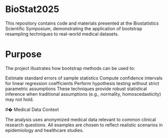 # BioStat2025

This repository contains code and materials presented at the Biostatistics Scientific Symposium, demonstrating the application of bootstrap resampling techniques to real-world medical datasets.

# Purpose

The project illustrates how bootstrap methods can be used to:

Estimate standard errors of sample statistics
Compute confidence intervals for linear regression coefficients
Perform hypothesis testing without strict parametric assumptions
These techniques provide robust statistical inference when traditional assumptions (e.g., normality, homoscedasticity) may not hold.

#� Medical Data Context

The analysis uses anonymized medical data relevant to common clinical research questions. All examples are chosen to reflect realistic scenarios in epidemiology and healthcare studies.
